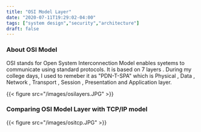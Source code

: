 ```yaml
---
title: "OSI Model Layer"
date: "2020-07-11T19:29:02-04:00"
tags: ["system design","security","architecture"]
draft: false
---
```

### About OSI Model
OSI stands for Open System Interconnection Model enables syetems to communicate using standard protocols. It is based on 7 layers . During my college days, I used to remeber it as "PDN-T-SPA" which is Physical , Data , Network , Transport , Session , Presentation and Application layer.

{{< figure src="/images/osilayers.JPG" >}}


### Comparing OSI Model Layer with TCP/IP model

{{< figure src="/images/ositcp.JPG" >}}